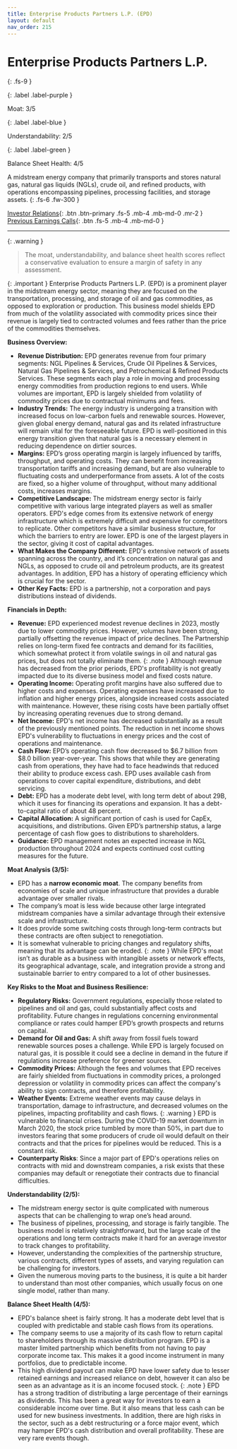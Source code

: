 ```yaml
---
title: Enterprise Products Partners L.P. (EPD)
layout: default
nav_order: 215
---
```


# Enterprise Products Partners L.P.
{: .fs-9 }

{: .label .label-purple }

Moat: 3/5

{: .label .label-blue }

Understandability: 2/5

{: .label .label-green }

Balance Sheet Health: 4/5

A midstream energy company that primarily transports and stores natural gas, natural gas liquids (NGLs), crude oil, and refined products, with operations encompassing pipelines, processing facilities, and storage assets.
{: .fs-6 .fw-300 }

[Investor Relations](https://www.google.com/search?q=EPD+investor+relations){: .btn .btn-primary .fs-5 .mb-4 .mb-md-0 .mr-2 }
[Previous Earnings Calls](https://discountingcashflows.com/company/EPD/transcripts/){: .btn .fs-5 .mb-4 .mb-md-0 }

---

{: .warning }
>The moat, understandability, and balance sheet health scores reflect a conservative evaluation to ensure a margin of safety in any assessment.



{: .important }
Enterprise Products Partners L.P. (EPD) is a prominent player in the midstream energy sector, meaning they are focused on the transportation, processing, and storage of oil and gas commodities, as opposed to exploration or production. This business model shields EPD from much of the volatility associated with commodity prices since their revenue is largely tied to contracted volumes and fees rather than the price of the commodities themselves.

**Business Overview:**

*   **Revenue Distribution:** EPD generates revenue from four primary segments: NGL Pipelines & Services, Crude Oil Pipelines & Services, Natural Gas Pipelines & Services, and Petrochemical & Refined Products Services. These segments each play a role in moving and processing energy commodities from production regions to end users. While volumes are important, EPD is largely shielded from volatility of commodity prices due to contractual minimums and fees.
*   **Industry Trends:** The energy industry is undergoing a transition with increased focus on low-carbon fuels and renewable sources. However, given global energy demand, natural gas and its related infrastructure will remain vital for the foreseeable future. EPD is well-positioned in this energy transition given that natural gas is a necessary element in reducing dependence on dirtier sources.
*   **Margins:** EPD’s gross operating margin is largely influenced by tariffs, throughput, and operating costs. They can benefit from increasing transportation tariffs and increasing demand, but are also vulnerable to fluctuating costs and underperformance from assets. A lot of the costs are fixed, so a higher volume of throughput, without many additional costs, increases margins. 
*   **Competitive Landscape:** The midstream energy sector is fairly competitive with various large integrated players as well as smaller operators. EPD's edge comes from its extensive network of energy infrastructure which is extremely difficult and expensive for competitors to replicate. Other competitors have a similar business structure, for which the barriers to entry are lower. EPD is one of the largest players in the sector, giving it cost of capital advantages.
*   **What Makes the Company Different:** EPD's extensive network of assets spanning across the country, and it’s concentration on natural gas and NGLs, as opposed to crude oil and petroleum products, are its greatest advantages. In addition, EPD has a history of operating efficiency which is crucial for the sector.
*   **Other Key Facts:** EPD is a partnership, not a corporation and pays distributions instead of dividends.

**Financials in Depth:**

*   **Revenue:** EPD experienced modest revenue declines in 2023, mostly due to lower commodity prices. However, volumes have been strong, partially offsetting the revenue impact of price declines. The Partnership relies on long-term fixed fee contracts and demand for its facilities, which somewhat protect it from volatile swings in oil and natural gas prices, but does not totally eliminate them.
{: .note }
Although revenue has decreased from the prior periods, EPD's profitability is not greatly impacted due to its diverse business model and fixed costs nature.
*   **Operating Income:** Operating profit margins have also suffered due to higher costs and expenses. Operating expenses have increased due to inflation and higher energy prices, alongside increased costs associated with maintenance. However, these rising costs have been partially offset by increasing operating revenues due to strong demand.
*  **Net Income:** EPD's net income has decreased substantially as a result of the previously mentioned points. The reduction in net income shows EPD's vulnerability to fluctuations in energy prices and the cost of operations and maintenance.
*   **Cash Flow:** EPD’s operating cash flow decreased to $6.7 billion from $8.0 billion year-over-year. This shows that while they are generating cash from operations, they have had to face headwinds that reduced their ability to produce excess cash. EPD uses available cash from operations to cover capital expenditure, distributions, and debt servicing.
*   **Debt:** EPD has a moderate debt level, with long term debt of about 29B, which it uses for financing its operations and expansion. It has a debt-to-capital ratio of about 48 percent.
*    **Capital Allocation:** A significant portion of cash is used for CapEx, acquisitions, and distributions. Given EPD’s partnership status, a large percentage of cash flow goes to distributions to shareholders.
*  **Guidance:** EPD management notes an expected increase in NGL production throughout 2024 and expects continued cost cutting measures for the future.

**Moat Analysis (3/5):**

*   EPD has a **narrow economic moat**. The company benefits from economies of scale and unique infrastructure that provides a durable advantage over smaller rivals.
*   The company’s moat is less wide because other large integrated midstream companies have a similar advantage through their extensive scale and infrastructure.
*   It does provide some switching costs through long-term contracts but these contracts are often subject to renegotiation.
*   It is somewhat vulnerable to pricing changes and regulatory shifts, meaning that its advantage can be eroded.
{: .note }
While EPD's moat isn’t as durable as a business with intangible assets or network effects, its geographical advantage, scale, and integration provide a strong and sustainable barrier to entry compared to a lot of other businesses.

**Key Risks to the Moat and Business Resilience:**

*   **Regulatory Risks:** Government regulations, especially those related to pipelines and oil and gas, could substantially affect costs and profitability. Future changes in regulations concerning environmental compliance or rates could hamper EPD’s growth prospects and returns on capital.
*   **Demand for Oil and Gas:** A shift away from fossil fuels toward renewable sources poses a challenge. While EPD is largely focused on natural gas, it is possible it could see a decline in demand in the future if regulations increase preference for greener sources.
*   **Commodity Prices:** Although the fees and volumes that EPD receives are fairly shielded from fluctuations in commodity prices, a prolonged depression or volatility in commodity prices can affect the company's ability to sign contracts, and therefore profitability.
*  **Weather Events:** Extreme weather events may cause delays in transportation, damage to infrastructure, and decreased volumes on the pipelines, impacting profitability and cash flows. 
{: .warning }
EPD is vulnerable to financial crises. During the COVID-19 market downturn in March 2020, the stock price tumbled by more than 50%, in part due to investors fearing that some producers of crude oil would default on their contracts and that the prices for pipelines would be reduced. This is a constant risk.
*   **Counterparty Risks**: Since a major part of EPD's operations relies on contracts with mid and downstream companies, a risk exists that these companies may default or renegotiate their contracts due to financial difficulties.

**Understandability (2/5):**

*    The midstream energy sector is quite complicated with numerous aspects that can be challenging to wrap one’s head around.
* The business of pipelines, processing, and storage is fairly tangible. The business model is relatively straightforward, but the large scale of the operations and long term contracts make it hard for an average investor to track changes to profitability. 
* However, understanding the complexities of the partnership structure, various contracts, different types of assets, and varying regulation can be challenging for investors.
*  Given the numerous moving parts to the business, it is quite a bit harder to understand than most other companies, which usually focus on one single model, rather than many.

**Balance Sheet Health (4/5):**

* EPD's balance sheet is fairly strong. It has a moderate debt level that is coupled with predictable and stable cash flows from its operations.
* The company seems to use a majority of its cash flow to return capital to shareholders through its massive distribution program. EPD is a master limited partnership which benefits from not having to pay corporate income tax. This makes it a good income instrument in many portfolios, due to predictable income. 
* This high dividend payout can make EPD have lower safety due to lesser retained earnings and increased reliance on debt, however it can also be seen as an advantage as it is an income focused stock. 
{: .note }
EPD has a strong tradition of distributing a large percentage of their earnings as dividends. This has been a great way for investors to earn a considerable income over time. But it also means that less cash can be used for new business investments. In addition, there are high risks in the sector, such as a debt restructuring or a force major event, which may hamper EPD's cash distribution and overall profitability. These are very rare events though.
